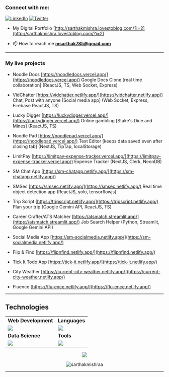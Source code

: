 <h3 align="left">Connect with me:</h3>

[![LinkedIn](https://skillicons.dev/icons?i=linkedin)](https://www.linkedin.com/in/sarthakmishraa/)
[![Twitter](https://skillicons.dev/icons?i=twitter)](https://twitter.com/sarthakmishra_4)

- My Digital Portfolio [http://sarthakmishra.lovestoblog.com/?i=2](http://sarthakmishra.lovestoblog.com/?i=2)

- 📫 How to reach me **msarthak785@gmail.com**

<hr />

<h3 align="left">My live projects</h3>

- Noodle Docs [https://noodledocs.vercel.app/](https://noodledocs.vercel.app/) Google Docs Clone [real time collaboration] (ReactJS, TS, Web Socket, Express)

- VidChatter [https://vidchatter.netlify.app/](https://vidchatter.netlify.app/) Chat, Post with anyone [Social media app] (Web Socket, Express, Firebase ReactJS, TS)

- Lucky Digger [https://luckydigger.vercel.app/](https://luckydigger.vercel.app/) Online gambling [Stake's Dice and Mines] (ReactJS, TS)

- Noodle Pad [https://noodlepad.vercel.app/](https://noodlepad.vercel.app/) Text Editor [keeps data saved even after closing tab] (NextJS, TipTap, localStorage)

- LimitPay [https://limitpay-expense-tracker.vercel.app/](https://limitpay-expense-tracker.vercel.app/) Expense Tracker (NextJS, Clerk, NeonDB)

- SM Chat App [https://sm-chatapp.netlify.app/](https://sm-chatapp.netlify.app/)

- SMSec [https://smsec.netlify.app/](https://smsec.netlify.app/) Real time object detection app (ReactJS, yolo, tensorflowjs)

- Trip Script [https://tripscript.netlify.app/](https://tripscript.netlify.app/) Plan your trip (Google Gemini API, ReactJS, TS)

- Career Crafter/ATS Matcher [https://atsmatch.streamlit.app/](https://atsmatch.streamlit.app/) Job Search Helper (Python, Streamlit, Google Gemini API)

- Social Media App [https://sm-socialmedia.netlify.app/](https://sm-socialmedia.netlify.app/)

- Flip & Find [https://flipnfind.netlify.app/](https://flipnfind.netlify.app/)

- Tick It Todo App [https://tick-it.netlify.app/](https://tick-it.netlify.app/)

- City Weather [https://current-city-weather.netlify.app/](https://current-city-weather.netlify.app/)

- Fluence [https://flu-ence.netlify.app/](https://flu-ence.netlify.app/)

<hr />

## Technologies
<table>
<tr>
	<td><strong>Web Development</strong></td>
	<td><strong>Languages</strong></td>
</tr>
<tr>
		<td><img src="https://skillicons.dev/icons?i=html,css,js,react,typescript,vue,tailwind,nodejs,bootstrap,flask,express,firebase,mongodb" ></td>
		<td><img src="https://skillicons.dev/icons?i=javascript,python,c,cpp,java&theme=dark"></td>
</tr>
<tr>
	<td><strong>Data Science</strong></td>
	<td><strong>Tools</strong></td>
</tr>
<tr>
	<td><img src = "https://skillicons.dev/icons?i=opencv,pytorch,tensorflow,sklearn,selenium&theme=dark"></td>
	<td><img src = "https://skillicons.dev/icons?i=git,vscode,github,githubactions,netlify,figma,postgres&theme=dark"></td>
</tr>
</table>

<p align="center"><img src= 'https://capsule-render.vercel.app/api?type=rect&color=gradient&height=2.5'/></p>

<p align="center"><img align="center" src="https://github-readme-stats.vercel.app/api/top-langs?username=sarthakmishraa&show_icons=true&locale=en&layout=compact" alt="sarthakmishraa" /></p>

<!--
<p align="center" style="display:flex; align=center; justify-content:center; ">
<img src="https://streak-stats.demolab.com/?user=sarthakmishraa&theme=holi-theme">
</p>
-->

<hr />

